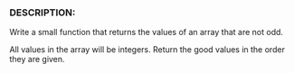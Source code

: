 ### DESCRIPTION:
Write a small function that returns the values of an array that are not odd.

All values in the array will be integers. Return the good values in the order they are given.